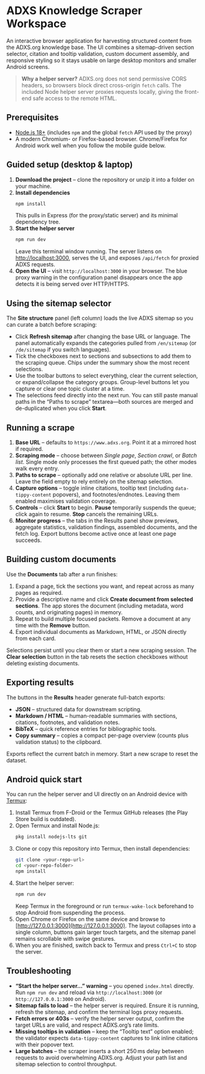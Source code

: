 # ADXS Knowledge Scraper Workspace

An interactive browser application for harvesting structured content from the ADXS.org knowledge base. The UI combines a sitemap-driven section selector, citation and tooltip validation, custom document assembly, and responsive styling so it stays usable on large desktop monitors and smaller Android screens.

> **Why a helper server?** ADXS.org does not send permissive CORS headers, so browsers block direct cross-origin `fetch` calls. The included Node helper server proxies requests locally, giving the front-end safe access to the remote HTML.

## Prerequisites

- [Node.js 18+](https://nodejs.org/) (includes `npm` and the global `fetch` API used by the proxy)
- A modern Chromium- or Firefox-based browser. Chrome/Firefox for Android work well when you follow the mobile guide below.

## Guided setup (desktop & laptop)

1. **Download the project** – clone the repository or unzip it into a folder on your machine.
2. **Install dependencies**
   ```bash
   npm install
   ```
   This pulls in Express (for the proxy/static server) and its minimal dependency tree.
3. **Start the helper server**
   ```bash
   npm run dev
   ```
   Leave this terminal window running. The server listens on [http://localhost:3000](http://localhost:3000), serves the UI, and exposes `/api/fetch` for proxied ADXS requests.
4. **Open the UI** – visit `http://localhost:3000` in your browser. The blue proxy warning in the configuration panel disappears once the app detects it is being served over HTTP/HTTPS.

## Using the sitemap selector

The **Site structure** panel (left column) loads the live ADXS sitemap so you can curate a batch before scraping:

- Click **Refresh sitemap** after changing the base URL or language. The panel automatically expands the categories pulled from `/en/sitemap` (or `/de/sitemap` if you switch languages).
- Tick the checkboxes next to sections and subsections to add them to the scraping queue. Chips under the summary show the most recent selections.
- Use the toolbar buttons to select everything, clear the current selection, or expand/collapse the category groups. Group-level buttons let you capture or clear one topic cluster at a time.
- The selections feed directly into the next run. You can still paste manual paths in the “Paths to scrape” textarea—both sources are merged and de-duplicated when you click **Start**.

## Running a scrape

1. **Base URL** – defaults to `https://www.adxs.org`. Point it at a mirrored host if required.
2. **Scraping mode** – choose between *Single page*, *Section crawl*, or *Batch list*. Single mode only processes the first queued path; the other modes walk every entry.
3. **Paths to scrape** – optionally add one relative or absolute URL per line. Leave the field empty to rely entirely on the sitemap selection.
4. **Capture options** – toggle inline citations, tooltip text (including `data-tippy-content` popovers), and footnotes/endnotes. Leaving them enabled maximises validation coverage.
5. **Controls** – click **Start** to begin. **Pause** temporarily suspends the queue; click again to resume. **Stop** cancels the remaining URLs.
6. **Monitor progress** – the tabs in the Results panel show previews, aggregate statistics, validation findings, assembled documents, and the fetch log. Export buttons become active once at least one page succeeds.

## Building custom documents

Use the **Documents** tab after a run finishes:

1. Expand a page, tick the sections you want, and repeat across as many pages as required.
2. Provide a descriptive name and click **Create document from selected sections**. The app stores the document (including metadata, word counts, and originating pages) in memory.
3. Repeat to build multiple focused packets. Remove a document at any time with the **Remove** button.
4. Export individual documents as Markdown, HTML, or JSON directly from each card.

Selections persist until you clear them or start a new scraping session. The **Clear selection** button in the tab resets the section checkboxes without deleting existing documents.

## Exporting results

The buttons in the **Results** header generate full-batch exports:

- **JSON** – structured data for downstream scripting.
- **Markdown / HTML** – human-readable summaries with sections, citations, footnotes, and validation notes.
- **BibTeX** – quick reference entries for bibliographic tools.
- **Copy summary** – copies a compact per-page overview (counts plus validation status) to the clipboard.

Exports reflect the current batch in memory. Start a new scrape to reset the dataset.

## Android quick start

You can run the helper server and UI directly on an Android device with [Termux](https://termux.dev/en/):

1. Install Termux from F-Droid or the Termux GitHub releases (the Play Store build is outdated).
2. Open Termux and install Node.js:
   ```bash
   pkg install nodejs-lts git
   ```
3. Clone or copy this repository into Termux, then install dependencies:
   ```bash
   git clone <your-repo-url>
   cd <your-repo-folder>
   npm install
   ```
4. Start the helper server:
   ```bash
   npm run dev
   ```
   Keep Termux in the foreground or run `termux-wake-lock` beforehand to stop Android from suspending the process.
5. Open Chrome or Firefox on the same device and browse to [http://127.0.0.1:3000](http://127.0.0.1:3000). The layout collapses into a single column, buttons gain larger touch targets, and the sitemap panel remains scrollable with swipe gestures.
6. When you are finished, switch back to Termux and press `Ctrl+C` to stop the server.

## Troubleshooting

- **“Start the helper server…” warning** – you opened `index.html` directly. Run `npm run dev` and reload via `http://localhost:3000` (or `http://127.0.0.1:3000` on Android).
- **Sitemap fails to load** – the helper server is required. Ensure it is running, refresh the sitemap, and confirm the terminal logs proxy requests.
- **Fetch errors or 403s** – verify the helper server output, confirm the target URLs are valid, and respect ADXS.org’s rate limits.
- **Missing tooltips in validation** – keep the “Tooltip text” option enabled; the validator expects `data-tippy-content` captures to link inline citations with their popover text.
- **Large batches** – the scraper inserts a short 250 ms delay between requests to avoid overwhelming ADXS.org. Adjust your path list and sitemap selection to control throughput.
